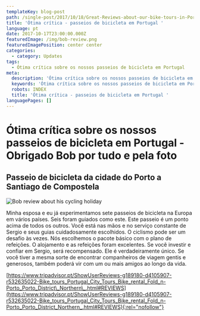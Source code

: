 ```yaml
---
templateKey: blog-post
path: /single-post/2017/10/18/Great-Reviews-about-our-bike-tours-in-Portugal-pt
title: 'Ótima crítica - passeios de bicicleta em Portugal '
language: pt
date: 2017-10-17T23:00:00.000Z
featuredImage: /img/bob-review.png
featuredImagePosition: center center
categories:
  - category: Updates
tags:
  - Ótima crítica sobre os nossos passeios de bicicleta em Portugal
meta:
  description: 'Ótima crítica sobre os nossos passeios de bicicleta em Portugal '
  keywords: 'Ótima crítica sobre os nossos passeios de bicicleta em Portugal '
  robots: INDEX
  title: 'Ótima crítica - passeios de bicicleta em Portugal '
languagePages: []
---
```

# Ótima crítica sobre os nossos passeios de bicicleta em Portugal - Obrigado Bob por tudo e pela foto

## Passeio de bicicleta da cidade do Porto a Santiago de Compostela

![Bob review about his cycling holiday](/img/bob-review.png "Bob review about his cycling holiday")

Minha esposa e eu já experimentamos sete passeios de bicicleta na Europa em vários países. Seis foram guiados como este. Este passeio é um ponto acima de todos os outros. Você está nas mãos e no serviço constante de Sergio e seus guias cuidadosamente escolhidos. O ciclismo pode ser um desafio às vezes. Nós escolhemos o pacote básico com o plano de refeições. O alojamento e as refeições foram excelentes. Se você investir e confiar em Sergio, será recompensado. Ele é verdadeiramente único. Se você tiver a mesma sorte de encontrar companheiros de viagem gentis e generosos, também poderá vir com um ou mais amigos ao longo da vida.

[https://www.tripadvisor.pt/ShowUserReviews-g189180-d4105907-r532635022-Bike_tours_Portugal_City_Tours_Bike_rental_Fold_n-Porto_Porto_District\_Northern\_.html#REVIEWS](https://www.tripadvisor.pt/ShowUserReviews-g189180-d4105907-r532635022-Bike_tours_Portugal_City_Tours_Bike_rental_Fold_n-Porto_Porto_District_Northern_.html#REVIEWS){:rel="nofollow"}
